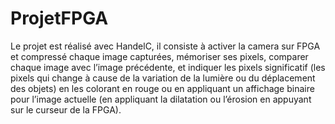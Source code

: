 # ProjetFPGA
Le projet est réalisé avec HandelC, il consiste à activer la camera sur FPGA et compressé chaque image capturées, mémoriser ses pixels, comparer chaque image avec l’image précédente, et indiquer les pixels significatif (les pixels qui change à cause de la variation de la lumière ou du déplacement des objets) en les colorant en rouge ou en appliquant un affichage binaire pour l’image actuelle (en appliquant la dilatation ou l’érosion en appuyant sur le curseur de la FPGA).
